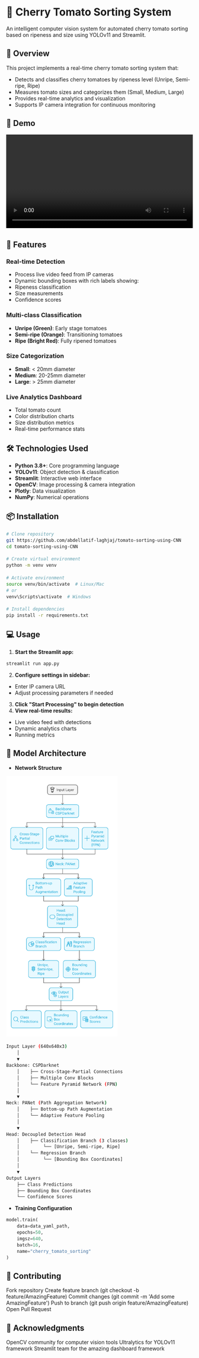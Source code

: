 # 🍅 Cherry Tomato Sorting System

An intelligent computer vision system for automated cherry tomato sorting based on ripeness and size using YOLOv11 and Streamlit.

## 📝 Overview

This project implements a real-time cherry tomato sorting system that:

- Detects and classifies cherry tomatoes by ripeness level (Unripe, Semi-ripe, Ripe)
- Measures tomato sizes and categorizes them (Small, Medium, Large)
- Provides real-time analytics and visualization
- Supports IP camera integration for continuous monitoring

## 🎥 Demo

<video controls width="100%">
  <source src="./assets/demo.mp4" type="video/mp4">
  Your browser does not support the video tag.
</video>

## 🔧 Features

### Real-time Detection

- Process live video feed from IP cameras
- Dynamic bounding boxes with rich labels showing:
- Ripeness classification
- Size measurements
- Confidence scores

### Multi-class Classification

- **Unripe (Green)**: Early stage tomatoes
- **Semi-ripe (Orange)**: Transitioning tomatoes
- **Ripe (Bright Red)**: Fully ripened tomatoes

### Size Categorization

- **Small**: < 20mm diameter
- **Medium**: 20-25mm diameter
- **Large**: > 25mm diameter

### Live Analytics Dashboard

- Total tomato count
- Color distribution charts
- Size distribution metrics
- Real-time performance stats

## 🛠️ Technologies Used

- **Python 3.8+**: Core programming language
- **YOLOv11**: Object detection & classification
- **Streamlit**: Interactive web interface
- **OpenCV**: Image processing & camera integration
- **Plotly**: Data visualization
- **NumPy**: Numerical operations

## 📦 Installation

```bash
# Clone repository
git https://github.com/abdellatif-laghjaj/tomato-sorting-using-CNN
cd tomato-sorting-using-CNN

# Create virtual environment
python -m venv venv

# Activate environment
source venv/bin/activate  # Linux/Mac
# or
venv\Scripts\activate  # Windows

# Install dependencies
pip install -r requirements.txt
```

## 💻 Usage

1. **Start the Streamlit app:**

```bash
streamlit run app.py
```

2. **Configure settings in sidebar:**

- Enter IP camera URL
- Adjust processing parameters if needed

3. **Click "Start Processing" to begin detection**
4. **View real-time results:**

- Live video feed with detections
- Dynamic analytics charts
- Running metrics

## 🤖 Model Architecture

- **Network Structure**

<img src="./assets/model-arch.png" alt="Screenshot" width="300">

```bash
Input Layer (640x640x3)
    │
    ▼
Backbone: CSPDarknet
    │    ├── Cross-Stage-Partial Connections
    │    ├── Multiple Conv Blocks
    │    └── Feature Pyramid Network (FPN)
    │
    ▼
Neck: PANet (Path Aggregation Network)
    │    ├── Bottom-up Path Augmentation
    │    └── Adaptive Feature Pooling
    │
    ▼
Head: Decoupled Detection Head
    │    ├── Classification Branch (3 classes)
    │         └── [Unripe, Semi-ripe, Ripe]
    │    └── Regression Branch
    │         └── [Bounding Box Coordinates]
    │
    ▼
Output Layers
    ├── Class Predictions
    ├── Bounding Box Coordinates
    └── Confidence Scores
```

- **Training Configuration**

```python
model.train(
    data=data_yaml_path,
    epochs=50,
    imgsz=640,
    batch=16,
    name="cherry_tomato_sorting"
)
```

## 🤝 Contributing

Fork repository
Create feature branch (git checkout -b feature/AmazingFeature)
Commit changes (git commit -m 'Add some AmazingFeature')
Push to branch (git push origin feature/AmazingFeature)
Open Pull Request

## 🙏 Acknowledgments

OpenCV community for computer vision tools
Ultralytics for YOLOv11 framework
Streamlit team for the amazing dashboard framework
